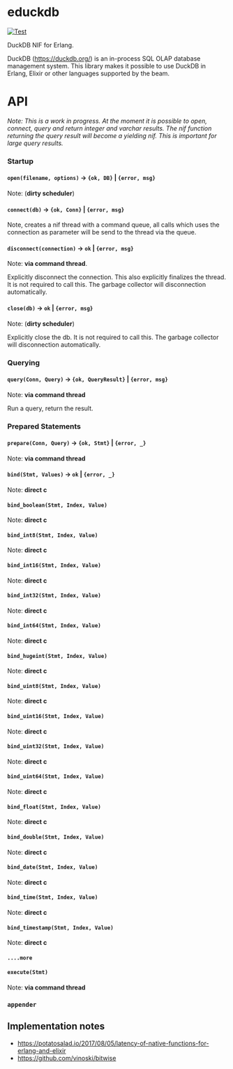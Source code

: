 # educkdb

[![Test](https://github.com/mmzeeman/educkdb/actions/workflows/test.yml/badge.svg)](https://github.com/mmzeeman/educkdb/actions/workflows/test.yml)

DuckDB NIF for Erlang. 

DuckDB (https://duckdb.org/) is an in-process SQL OLAP database management system. This library makes it possible to 
use DuckDB in Erlang, Elixir or other languages supported by the beam.

# API

*Note: This is a work in progress. At the moment it is possible to open, connect, query and return integer and
varchar results. The nif function returning the query result will become a yielding nif. This is important for
large query results.*

### Startup

#### `open(filename, options)` -> `{ok, DB}` | `{error, msg}` 

Note: (**dirty scheduler**) 

#### `connect(db)` -> `{ok, Conn}` | `{error, msg}`

Note, creates a nif thread with a command queue, all calls which uses the 
connection as parameter will be send to the thread via the queue.

#### `disconnect(connection)` -> `ok` | `{error, msg}`

Note: **via command thread**.

Explicitly disconnect the connection. This also explicitly finalizes the thread.
It is not required to call this. The garbage collector will disconnection 
automatically.

#### `close(db)` -> `ok` | `{error, msg}`

Note: (**dirty scheduler**)

Explicitly close the db. It is not required to call this. The garbage collector 
will disconnection automatically.

### Querying

#### `query(Conn, Query)` -> `{ok, QueryResult}` | `{error, msg}`

Note: **via command thread**

Run a query, return the result.

### Prepared Statements

#### `prepare(Conn, Query)` -> `{ok, Stmt}` | `{error, _}`

Note: **via command thread**

#### `bind(Stmt, Values)` -> `ok` | `{error, _}`

Note: **direct c**

#### `bind_boolean(Stmt, Index, Value)`
Note: **direct c**

#### `bind_int8(Stmt, Index, Value)`
Note: **direct c**

#### `bind_int16(Stmt, Index, Value)`
Note: **direct c**

#### `bind_int32(Stmt, Index, Value)`
Note: **direct c**

#### `bind_int64(Stmt, Index, Value)`
Note: **direct c**

#### `bind_hugeint(Stmt, Index, Value)`
Note: **direct c**

#### `bind_uint8(Stmt, Index, Value)`
Note: **direct c**

#### `bind_uint16(Stmt, Index, Value)`
Note: **direct c**

#### `bind_uint32(Stmt, Index, Value)`
Note: **direct c**

#### `bind_uint64(Stmt, Index, Value)`
Note: **direct c**

#### `bind_float(Stmt, Index, Value)`
Note: **direct c**

#### `bind_double(Stmt, Index, Value)`
Note: **direct c**

#### `bind_date(Stmt, Index, Value)`
Note: **direct c**

#### `bind_time(Stmt, Index, Value)`
Note: **direct c**

#### `bind_timestamp(Stmt, Index, Value)`
Note: **direct c**

#### `....more`

#### `execute(Stmt)`

Note: **via command thread**

### `appender`

#### 

## Implementation notes

 * https://potatosalad.io/2017/08/05/latency-of-native-functions-for-erlang-and-elixir
 * https://github.com/vinoski/bitwise

